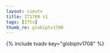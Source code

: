 ```yaml
--- 
layout: sieutv
title: IT1708 s1
tags: [ITtv]
thumb_re: globiptv1708
---
```

{% include tvadv key="globiptv1708" %} 
